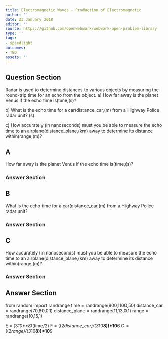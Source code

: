 ```yaml
---
title: Electromagnetic Waves - Production of Electromagnetic
author: ''
date: 23 January 2018
editor: ''
source: https://github.com/openwebwork/webwork-open-problem-library
type: ''
tags:
- speedlight
outcomes:
- TBD
assets: ''
---
```


## Question Section 

Radar is used to determine distances to various objects by measuring the round-trip time for an echo from the object.
a) How far away is the planet Venus if the echo time is(time,(s)?
 
b) What is the echo time for a car(distance_car,(m) from a Highway Police radar unit? 
(s)
 
c) How accurately (in nanoseconds) must you be able to measure the echo time to an airplane(distance_plane,(km) away to determine its distance within(range,(m)?

## A
How far away is the planet Venus if the echo time is(time,(s)?
### Answer Section
## B
What is the echo time for a car(distance_car,(m) from a Highway Police radar unit? 
### Answer Section
## C
How accurately (in nanoseconds) must you be able to measure the echo time to an airplane(distance_plane,(km) away to determine its distance within(range,(m)?
### Answer Section


## Answer Section

from random import randrange
time = randrange(900,1100,50)
distance_car = randrange(70,80,0.1)
distance_plane = randrange(11,13,0.1)
range = randrange(10,15,1)

E = (3*10**8)*(time/2)
F = ((2*distance_car)/(3*10**8))*10**6
G = ((2*range)/(3*10**8))*10**9